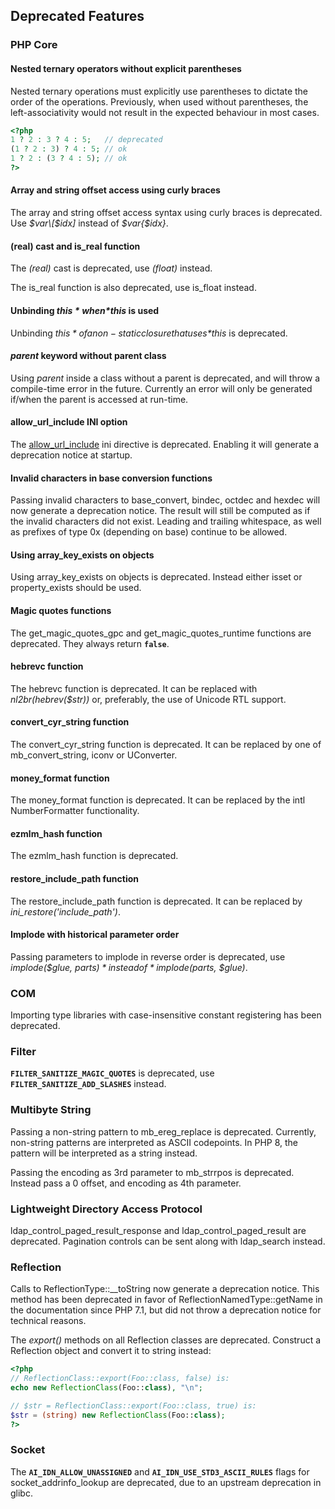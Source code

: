 Deprecated Features
-------------------

### PHP Core

#### Nested ternary operators without explicit parentheses

Nested ternary operations must explicitly use parentheses to dictate the
order of the operations. Previously, when used without parentheses, the
left-associativity would not result in the expected behaviour in most
cases.

``` php
<?php
1 ? 2 : 3 ? 4 : 5;   // deprecated
(1 ? 2 : 3) ? 4 : 5; // ok
1 ? 2 : (3 ? 4 : 5); // ok
?>
```

#### Array and string offset access using curly braces

The array and string offset access syntax using curly braces is
deprecated. Use *$var\[$idx\]* instead of *$var{$idx}*.

#### (real) cast and <span class="function">is\_real</span> function

The *(real)* cast is deprecated, use *(float)* instead.

The <span class="function">is\_real</span> function is also deprecated,
use <span class="function">is\_float</span> instead.

#### Unbinding *$this* when *$this* is used

Unbinding *$this* of a non-static closure that uses *$this* is
deprecated.

#### *parent* keyword without parent class

Using *parent* inside a class without a parent is deprecated, and will
throw a compile-time error in the future. Currently an error will only
be generated if/when the parent is accessed at run-time.

#### allow\_url\_include INI option

The <a href="/filesystem/setup.html#" class="link">allow_url_include</a>
ini directive is deprecated. Enabling it will generate a deprecation
notice at startup.

#### Invalid characters in base conversion functions

Passing invalid characters to <span
class="function">base\_convert</span>, <span
class="function">bindec</span>, <span class="function">octdec</span> and
<span class="function">hexdec</span> will now generate a deprecation
notice. The result will still be computed as if the invalid characters
did not exist. Leading and trailing whitespace, as well as prefixes of
type 0x (depending on base) continue to be allowed.

#### Using <span class="function">array\_key\_exists</span> on objects

Using <span class="function">array\_key\_exists</span> on objects is
deprecated. Instead either <span class="function">isset</span> or <span
class="function">property\_exists</span> should be used.

#### Magic quotes functions

The <span class="function">get\_magic\_quotes\_gpc</span> and <span
class="function">get\_magic\_quotes\_runtime</span> functions are
deprecated. They always return **`false`**.

#### <span class="function">hebrevc</span> function

The <span class="function">hebrevc</span> function is deprecated. It can
be replaced with *nl2br(hebrev($str))* or, preferably, the use of
Unicode RTL support.

#### <span class="function">convert\_cyr\_string</span> function

The <span class="function">convert\_cyr\_string</span> function is
deprecated. It can be replaced by one of <span
class="function">mb\_convert\_string</span>, <span
class="function">iconv</span> or <span
class="classname">UConverter</span>.

#### <span class="function">money\_format</span> function

The <span class="function">money\_format</span> function is deprecated.
It can be replaced by the intl <span
class="classname">NumberFormatter</span> functionality.

#### <span class="function">ezmlm\_hash</span> function

The <span class="function">ezmlm\_hash</span> function is deprecated.

#### <span class="function">restore\_include\_path</span> function

The <span class="function">restore\_include\_path</span> function is
deprecated. It can be replaced by *ini\_restore('include\_path')*.

#### Implode with historical parameter order

Passing parameters to <span class="function">implode</span> in reverse
order is deprecated, use *implode($glue, $parts)* instead of
*implode($parts, $glue)*.

### COM

Importing type libraries with case-insensitive constant registering has
been deprecated.

### Filter

**`FILTER_SANITIZE_MAGIC_QUOTES`** is deprecated, use
**`FILTER_SANITIZE_ADD_SLASHES`** instead.

### Multibyte String

Passing a non-string pattern to <span
class="function">mb\_ereg\_replace</span> is deprecated. Currently,
non-string patterns are interpreted as ASCII codepoints. In PHP 8, the
pattern will be interpreted as a string instead.

Passing the encoding as 3rd parameter to <span
class="function">mb\_strrpos</span> is deprecated. Instead pass a 0
offset, and encoding as 4th parameter.

### Lightweight Directory Access Protocol

<span class="function">ldap\_control\_paged\_result\_response</span> and
<span class="function">ldap\_control\_paged\_result</span> are
deprecated. Pagination controls can be sent along with <span
class="function">ldap\_search</span> instead.

### Reflection

Calls to <span class="methodname">ReflectionType::\_\_toString</span>
now generate a deprecation notice. This method has been deprecated in
favor of <span class="methodname">ReflectionNamedType::getName</span> in
the documentation since PHP 7.1, but did not throw a deprecation notice
for technical reasons.

The *export()* methods on all <span class="classname">Reflection</span>
classes are deprecated. Construct a <span
class="classname">Reflection</span> object and convert it to string
instead:

``` php
<?php
// ReflectionClass::export(Foo::class, false) is:
echo new ReflectionClass(Foo::class), "\n";

// $str = ReflectionClass::export(Foo::class, true) is:
$str = (string) new ReflectionClass(Foo::class);
?>
```

### Socket

The **`AI_IDN_ALLOW_UNASSIGNED`** and **`AI_IDN_USE_STD3_ASCII_RULES`**
flags for <span class="function">socket\_addrinfo\_lookup</span> are
deprecated, due to an upstream deprecation in glibc.
